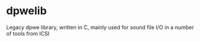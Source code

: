 dpwelib
=======

Legacy dpwe library, written in C, mainly used for sound file I/O in a number of tools from ICSI
